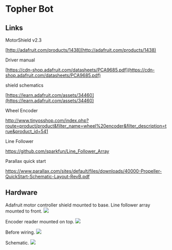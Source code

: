 # Topher Bot

## Links

MotorShield v2.3

[http://adafruit.com/products/1438](http://adafruit.com/products/1438)

Driver manual

[https://cdn-shop.adafruit.com/datasheets/PCA9685.pdf](https://cdn-shop.adafruit.com/datasheets/PCA9685.pdf)

shield schematics

[https://learn.adafruit.com/assets/34460](https://learn.adafruit.com/assets/34460)

Wheel Encoder

http://www.tinyosshop.com/index.php?route=product/product&filter_name=wheel%20encoder&filter_description=true&product_id=541

Line Follower

https://github.com/sparkfun/Line_Follower_Array

Parallax quick start

https://www.parallax.com/sites/default/files/downloads/40000-Propeller-QuickStart-Schematic-Layout-RevB.pdf

## Hardware

Adafruit motor controller shield mounted to base. Line follower array mounted to front.
![](https://github.com/topherCantrell/topherBot/blob/master/art/bottom.jpg)

Encoder reader mounted on top.
![](https://github.com/topherCantrell/topherBot/blob/master/art/cover.jpg)

Before wiring.
![](https://github.com/topherCantrell/topherBot/blob/master/art/bare.jpg)

Schematic.
![](https://github.com/topherCantrell/topherBot/blob/master/art/schematic.jpg)